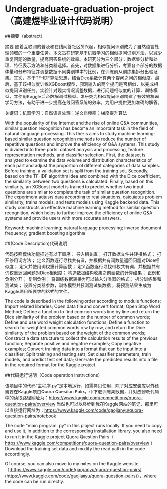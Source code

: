 # Undergraduate-graduation-project（高建煜毕业设计代码说明）
##摘要（abstract）

摘要
随着互联网的普及和在线问答社区的兴起，相似提问识别成为了自然语言处理领域的一个重要任务。本文旨在研究基于机器学习的相似提问识别方法，以减少重复问题的数量，提高问答系统的效率。本研究分为三个部分：数据集分析和处理、特征表示方法和分类器选择。首先，对数据集进行分析，考察各个部分的数据体量和分布特征并调整数据不同类别样本的比例，在训练前从训练集拆分出验证集。其次，基于TF-IDF算法思想，结合Dice系数计算两个提问之间的相似度。最后，基于该相似度训练XGBoost模型，预测输入的两个提问是否相似，以完成相似提问识别任务。实验针对现实情况调整数据，进行问题相似度的计算，训练模型，并使用Kaggle后台数据测试模型。本研究为相似提问识别构建了有效的机器学习方法，有助于进一步提高在线问答系统的效率，为用户提供更加准确的解答。

关键词：机器学习；自然语言处理；逆文档频率；梯度提升算法


With the popularity of the Internet and the rise of online Q&A communities, similar question recognition has become an important task in the field of natural language processing. This thesis aims to study machine learning-based similar question recognition methods to reduce the number of repetitive questions and improve the efficiency of Q&A systems. This study is divided into three parts: dataset analysis and processing, feature representation methods, and classifier selection. First, the dataset is analyzed to examine the data volume and distribution characteristics of each part and adjust the proportion of different categories of data samples. Before training, a validation set is split from the training set. Secondly, based on the TF-IDF algorithm idea and combined with the Dice coefficient, the similarity between two questions is calculated. Finally, based on this similarity, an XGBoost model is trained to predict whether two input questions are similar to complete the task of similar question recognition. The experiment adjusts data according to real situations, calculates problem similarity, trains models, and tests models using Kaggle backend data. This study constructs an effective machine learning method for similar question recognition, which helps to further improve the efficiency of online Q&A systems and provide users with more accurate answers.

Keyword: machine learning; natural language processing; inverse document frequency; gradient boosting algorithm

##(Code Description)代码说明

代码按照模块功能描述有以下顺序：
导入相关库；
打开数据文件并转换格式；
打开停用词方法；
定义函数逐行寻找共有词，并根据共有词数量返回问题对Dice相似度；
定义并使用词权重计算函数；
定义函数逐行寻找带权共有词，并根据共有词权重返回问题对Dice相似度；
构造数据结构收集之前函数的计算结果；
正例和负例分开；
复制负例；
将训练数据转换为可以输入分类器的格式；
拆分训练集和测试集；
设置分类器参数，训练模型并预测测试集数据；
将预测结果生成为Kaggle项目所要求的格式的文件。

The code is described in the following order according to module functions:
Import related libraries;
Open data file and convert format;
Open Stop Word Method;
Define a function to find common words line by line and return the Dice similarity of the problem based on the number of common words;
Define and use word weight calculation functions;
Define a function to search for weighted common words row by row, and return the Dice similarity of the problem based on the weight of the common words;
Construct a data structure to collect the calculation results of the previous function;
Separate positive and negative examples;
Copy negative examples;
Convert training data into a format that can be input into a classifier;
Split training and testing sets;
Set classifier parameters, train models, and predict test set data;
Generate the predicted results into a file in the required format for the Kaggle project.

##代码运行说明（Code operation instructions）

该项目中的代码“主程序.py”是本地运行，如需拷贝使用，除了对应安装库以外还需要在Kaggle项目Quora Question Pairs，中下载训练集数据，并对应修改代码中的读取路径网址为：https://www.kaggle.com/competitions/quora-question-pairs/overview
当然也可以以移步到我在Kaggle网站的笔记，那里可以直接运行网址为：https://www.kaggle.com/code/gaojianyu/quora-question-pairs/notebook

The code "main program. py" in this project runs locally. If you need to copy and use it, in addition to the corresponding installation library, you also need to run it in the Kaggle project Quora Question Pairs（ https://www.kaggle.com/competitions/quora-question-pairs/overview ）Download the training set data and modify the read path in the code accordingly.

Of course, you can also move to my notes on the Kaggle website（[https://www.kaggle.com/code/gaojianyu/quora-question-pairs](https://www.kaggle.com/code/gaojianyu/quora-question-pairs)），where the code can be run directly.



